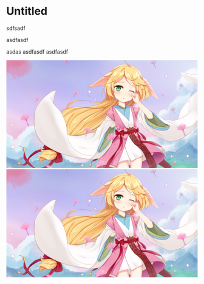 # Untitled


sdfsadf

asdfasdf

asdas
asdfasdf
asdfasdf





![aa](../asset/a37cfca392c861061a8a65042ab4ef2a.jpg)
![aa](../asset/a37cfca392c861061a8a65042ab4ef2a.jpg)